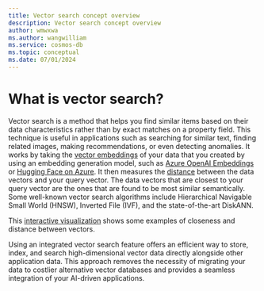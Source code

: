 ```yaml
---
title: Vector search concept overview
description: Vector search concept overview
author: wmwxwa
ms.author: wangwilliam
ms.service: cosmos-db
ms.topic: conceptual
ms.date: 07/01/2024
---
```


# What is vector search?

Vector search is a method that helps you find similar items based on their data characteristics rather than by exact matches on a property field. This technique is useful in applications such as searching for similar text, finding related images, making recommendations, or even detecting anomalies. It works by taking the [vector embeddings](vector-embeddings.md) of your data that you created by using an embedding generation model, such as [Azure OpenAI Embeddings](../../ai-services/openai/how-to/embeddings.md) or [Hugging Face on Azure](https://azure.microsoft.com/solutions/hugging-face-on-azure). It then measures the [distance](distance-function.md) between the data vectors and your query vector. The data vectors that are closest to your query vector are the ones that are found to be most similar semantically. Some well-known vector search algorithms include Hierarchical Navigable Small World (HNSW), Inverted File (IVF), and the state-of-the-art DiskANN.

This [interactive visualization](https://openai.com/index/introducing-text-and-code-embeddings/#_1Vr7cWWEATucFxVXbW465e) shows some examples of closeness and distance between vectors.

Using an integrated vector search feature offers an efficient way to store, index, and search high-dimensional vector data directly alongside other application data. This approach removes the necessity of migrating your data to costlier alternative vector databases and provides a seamless integration of your AI-driven applications.
